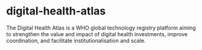 # digital-health-atlas
The Digital Health Atlas is a WHO global technology registry platform aiming to strengthen the value and impact of digital health investments, improve coordination, and facilitate institutionalisation and scale.

